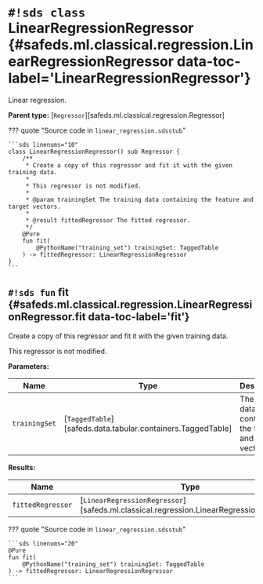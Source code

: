 # `#!sds class` LinearRegressionRegressor {#safeds.ml.classical.regression.LinearRegressionRegressor data-toc-label='LinearRegressionRegressor'}

Linear regression.

**Parent type:** [`Regressor`][safeds.ml.classical.regression.Regressor]

??? quote "Source code in `linear_regression.sdsstub`"

    ```sds linenums="10"
    class LinearRegressionRegressor() sub Regressor {
        /**
         * Create a copy of this regressor and fit it with the given training data.
         *
         * This regressor is not modified.
         *
         * @param trainingSet The training data containing the feature and target vectors.
         *
         * @result fittedRegressor The fitted regressor.
         */
        @Pure
        fun fit(
            @PythonName("training_set") trainingSet: TaggedTable
        ) -> fittedRegressor: LinearRegressionRegressor
    }
    ```

## `#!sds fun` fit {#safeds.ml.classical.regression.LinearRegressionRegressor.fit data-toc-label='fit'}

Create a copy of this regressor and fit it with the given training data.

This regressor is not modified.

**Parameters:**

| Name | Type | Description | Default |
|------|------|-------------|---------|
| `trainingSet` | [`TaggedTable`][safeds.data.tabular.containers.TaggedTable] | The training data containing the feature and target vectors. | - |

**Results:**

| Name | Type | Description |
|------|------|-------------|
| `fittedRegressor` | [`LinearRegressionRegressor`][safeds.ml.classical.regression.LinearRegressionRegressor] | The fitted regressor. |

??? quote "Source code in `linear_regression.sdsstub`"

    ```sds linenums="20"
    @Pure
    fun fit(
        @PythonName("training_set") trainingSet: TaggedTable
    ) -> fittedRegressor: LinearRegressionRegressor
    ```
